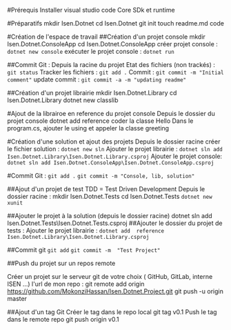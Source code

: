 #Prérequis
Installer visual studio code
Core SDk et runtime

#Préparatifs
mkdir Isen.Dotnet
cd Isen.Dotnet
git init
touch readme.md
code

#Création de l'espace de travail
##Création d'un projet console
mkdir Isen.Dotnet.ConsoleApp
cd Isen.Dotnet.ConsoleApp
créer projet console : `dotnet new console`
exécuter le projet console : `dotnet run`

##Commit Git : 
Depuis la racine du  projet
Etat des fichiers (non trackés) : `git status`
Tracker les fichiers : `git add .`
Commit : `git commit -m "Initial comment"`
update commit : `git commit -a -m "updating readme"`

##Création d'un projet librairie
mkdir Isen.Dotnet.Library
cd Isen.Dotnet.Library
dotnet new classlib

#Ajout  de la librairoe en reference du projet console
Depuis le dossier du projet console
dotnet add reference 
coder la classe Hello
Dans le program.cs, ajouter le using et appeler la classe greeting

#Création d'une solution et ajout des projets
Depuis le dossier racine
créer le fichier solution : `dotnet new sln`
Ajouter le projet librairie : `dotnet sln add Isen.Dotnet.Library\Isen.Dotnet.Library.csproj`
Ajouter le projet console: `dotnet sln add Isen.Dotnet.ConsoleApp\Isen.Dotnet.ConsoleApp.csproj`

#Commit Git :
`git add .`
`git commit -m "Console, lib, solution"`

##Ajout d'un projet de test
TDD = Test Driven Development
Depuis le dossier racine :
mkdir Isen.Dotnet.Tests
cd Isen.Dotnet.Tests
`dotnet new xunit`

##Ajouter le projet à la solution (depuis le dossier racine)
dotnet sln add Isen.Dotnet.Tests\Isen.Dotnet.Tests.csproj
##Ajouter le dossier du projet de tests : 
Ajouter le projet librairie : `dotnet add  reference Isen.Dotnet.Library\Isen.Dotnet.Library.csproj`

##Commit git
`git add`
`git commit -m  "Test Project"`

##Push du projet sur un repos remote

Créer un projet sur le serveur git de votre choix ( GitHub, GitLab, interne ISEN ...)
l'url de mon repo : 
git remote add origin https://github.com/MokonziHassan/Isen.Dotnet.Project.git
git push -u origin master

##Ajout d'un tag Git
Créer le tag dans le repo local
git tag v0.1
Push le tag dans le remote repo
git push origin v0.1
